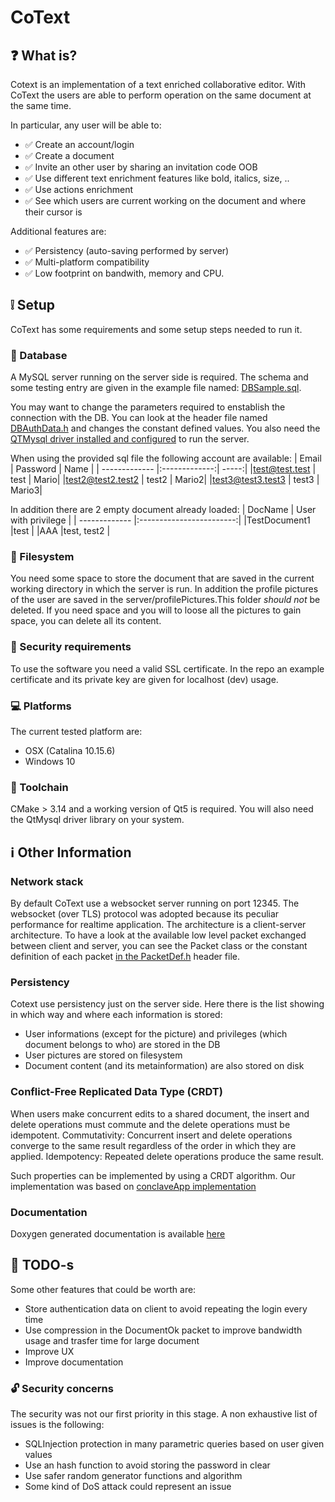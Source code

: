 # CoText
## :question: What is?
Cotext is an implementation of a text enriched collaborative editor.
With CoText the users are able to perform operation on the same document at the same time.

In particular, any user will be able to:
- :white_check_mark: Create an account/login
- :white_check_mark: Create a document
- :white_check_mark: Invite an other user by sharing an invitation code OOB
- :white_check_mark: Use different text enrichment features like bold, italics, size, ..
- :white_check_mark: Use actions enrichment
- :white_check_mark: See which users are current working on the document and where their cursor is 

Additional features are:
- :white_check_mark: Persistency (auto-saving performed by server)
- :white_check_mark: Multi-platform compatibility
- :white_check_mark: Low footprint on bandwith, memory and CPU.

## :grey_exclamation: Setup
CoText has some requirements and some setup steps needed to run it.

### :floppy_disk: Database 
A MySQL server running on the server side is required.
The schema and some testing entry are given in the example file named: [DBSample.sql](https://github.com/anphetamina/CoText/blob/master/DBSample.sql).

You may want to change the parameters required to enstablish the connection with the DB.
You can look at the header file named 
[DBAuthData.h](https://github.com/anphetamina/CoText/blob/4fef2fbff233b1611bb66b54a1ea847958d9d56e/server/DBAuthData.h#L3) and changes the constant defined values.
You also need the [QTMysql driver installed and configured](https://stackoverflow.com/questions/6483523/qt-how-to-getcompile-mysql-driver) to run the server. 

When using the provided sql file the following account are available:
| Email         | Password      | Name  |
| ------------- |:-------------:| -----:|
|test@test.test | test          | Mario|
|test2@test2.test2 | test2      | Mario2|
|test3@test3.test3 | test3      | Mario3|

In addition there are 2 empty document already loaded:
| DocName       | User with privilege      |
| ------------- |:------------------------:|
|TestDocument1  |test                      |
|AAA            |test, test2               |

### :file_folder: Filesystem
You need some space to store the document that are saved in the current working directory in which the server is run.
In addition the profile pictures of the user are saved in the server/profilePictures.This folder *should not* be deleted. If you need space and you will to loose all the pictures to gain space, you can delete all its content.

### :closed_lock_with_key: Security requirements
To use the software you need a valid SSL certificate. 
In the repo an example certificate and its private key are given for localhost (dev) usage. 

### :computer: Platforms 
The current tested platform are:
- OSX (Catalina 10.15.6)
- Windows 10

### :hammer: Toolchain
CMake > 3.14 and a working version of Qt5 is required.
You will also need the QtMysql driver library on your system.

## :information_source: Other Information 

### Network stack
By default CoText use a websocket server running on port 12345.
The websocket (over TLS) protocol was adopted because its peculiar performance for realtime application.
The architecture is a client-server architecture.
To have a look at the available low level packet exchanged between client and server, you can see the Packet class or the constant definition of each packet [in the PacketDef.h](https://github.com/anphetamina/CoText/blob/master/common/PacketDef.h) header file.

### Persistency
Cotext use persistency just on the server side. Here there is the list showing in which way and where each information is stored:
- User informations (except for the picture) and privileges (which document belongs to who) are stored in the DB
- User pictures are stored on filesystem
- Document content (and its metainformation) are also stored on disk

###  Conflict-Free Replicated Data Type (CRDT)
When users make concurrent edits to a shared document, the insert and delete operations must commute and the delete operations must be idempotent.
Commutativity: Concurrent insert and delete operations converge to the same result regardless of the order in which they are applied.
Idempotency: Repeated delete operations produce the same result.

Such properties can be implemented by using a CRDT algorithm.
Our implementation was based on [conclaveApp implementation](https://conclave-team.github.io/conclave-site/#what-is-a-real-time-collaborative-)

### Documentation
Doxygen generated documentation is available [here](https://emmunaf.dev/projects/CoText/Documentation/html/)

## :pushpin: TODO-s
Some other features that could be worth are:
- Store authentication data on client to avoid repeating the login every time
- Use compression in the DocumentOk packet to improve bandwidth usage and trasfer time for large document
- Improve UX
- Improve documentation

### :unlock: Security concerns
The security was not our first priority in this stage.
A non exhaustive list of issues is the following:
- SQLInjection protection in many parametric queries based on user given values
- Use an hash function to avoid storing the password in clear
- Use safer random generator functions and algorithm
- Some kind of DoS attack could represent an issue
